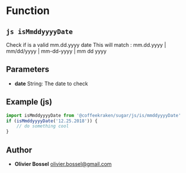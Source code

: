 
# Function


## ```js isMmddyyyyDate ```


Check if is a valid mm.dd.yyyy date
This will match : mm.dd.yyyy | mm/dd/yyyy | mm-dd-yyyy | mm dd yyyy

## Parameters

- **date**  String: The date to check



## Example (js)

```js
import isMmddyyyyDate from '@coffeekraken/sugar/js/is/mmddyyyyDate'
if (isMmddyyyyDate('12.25.2018')) {
    // do something cool
}
```


## Author
- **Olivier Bossel** <a href="mailto:olivier.bossel@gmail.com">olivier.bossel@gmail.com</a> 




